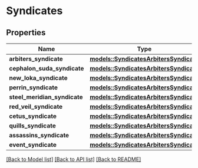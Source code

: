 # Syndicates

## Properties

Name | Type | Description | Notes
------------ | ------------- | ------------- | -------------
**arbiters_syndicate** | [**models::SyndicatesArbitersSyndicate**](syndicates_ArbitersSyndicate.md) |  | 
**cephalon_suda_syndicate** | [**models::SyndicatesArbitersSyndicate**](syndicates_ArbitersSyndicate.md) |  | 
**new_loka_syndicate** | [**models::SyndicatesArbitersSyndicate**](syndicates_ArbitersSyndicate.md) |  | 
**perrin_syndicate** | [**models::SyndicatesArbitersSyndicate**](syndicates_ArbitersSyndicate.md) |  | 
**steel_meridian_syndicate** | [**models::SyndicatesArbitersSyndicate**](syndicates_ArbitersSyndicate.md) |  | 
**red_veil_syndicate** | [**models::SyndicatesArbitersSyndicate**](syndicates_ArbitersSyndicate.md) |  | 
**cetus_syndicate** | [**models::SyndicatesArbitersSyndicate**](syndicates_ArbitersSyndicate.md) |  | 
**quills_syndicate** | [**models::SyndicatesArbitersSyndicate**](syndicates_ArbitersSyndicate.md) |  | 
**assassins_syndicate** | [**models::SyndicatesArbitersSyndicate**](syndicates_ArbitersSyndicate.md) |  | 
**event_syndicate** | [**models::SyndicatesArbitersSyndicate**](syndicates_ArbitersSyndicate.md) |  | 

[[Back to Model list]](../README.md#documentation-for-models) [[Back to API list]](../README.md#documentation-for-api-endpoints) [[Back to README]](../README.md)


